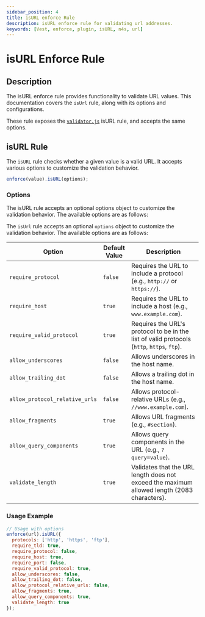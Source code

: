 ```yaml
---
sidebar_position: 4
title: isURL enforce Rule
description: isURL enforce rule for validating url addresses.
keywords: [Vest, enforce, plugin, isURL, n4s, url]
---
```


# isURL Enforce Rule

## Description

The isURL enforce rule provides functionality to validate URL values. This documentation covers the `isUrl` rule, along with its options and configurations.

These rule exposes the [`validator.js`](https://www.npmjs.com/package/validator) isURL rule, and accepts the same options.

## isURL Rule

The `isURL` rule checks whether a given value is a valid URL. It accepts various options to customize the validation behavior.

```javascript
enforce(value).isURL(options);
```

### Options

The isURL rule accepts an optional options object to customize the validation behavior. The available options are as follows:

The `isUrl` rule accepts an optional `options` object to customize the validation behavior. The available options are as follows:

| Option                        | Default Value | Description                                                                                                           |
| ----------------------------- | ------------- | --------------------------------------------------------------------------------------------------------------------- |
| `require_protocol`            | `false`       | Requires the URL to include a protocol (e.g., `http://` or `https://`).                                                |
| `require_host`                | `true`        | Requires the URL to include a host (e.g., `www.example.com`).                                                         |
| `require_valid_protocol`      | `true`        | Requires the URL's protocol to be in the list of valid protocols (`http`, `https`, `ftp`).                            |
| `allow_underscores`           | `false`       | Allows underscores in the host name.                                                                                  |
| `allow_trailing_dot`          | `false`       | Allows a trailing dot in the host name.                                                                               |
| `allow_protocol_relative_urls`| `false`       | Allows protocol-relative URLs (e.g., `//www.example.com`).                                                            |
| `allow_fragments`             | `true`        | Allows URL fragments (e.g., `#section`).                                                                              |
| `allow_query_components`      | `true`        | Allows query components in the URL (e.g., `?query=value`).                                                            |
| `validate_length`             | `true`        | Validates that the URL length does not exceed the maximum allowed length (2083 characters).                           |

### Usage Example

```javascript
// Usage with options
enforce(url).isURL({
  protocols: ['http', 'https', 'ftp'],
  require_tld: true,
  require_protocol: false,
  require_host: true,
  require_port: false,
  require_valid_protocol: true,
  allow_underscores: false,
  allow_trailing_dot: false,
  allow_protocol_relative_urls: false,
  allow_fragments: true,
  allow_query_components: true,
  validate_length: true
});
```

